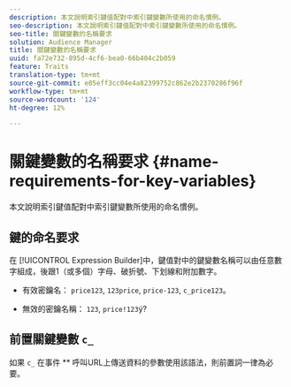 ```yaml
---
description: 本文說明索引鍵值配對中索引鍵變數所使用的命名慣例。
seo-description: 本文說明索引鍵值配對中索引鍵變數所使用的命名慣例。
seo-title: 關鍵變數的名稱要求
solution: Audience Manager
title: 關鍵變數的名稱要求
uuid: fa72e732-895d-4cf6-bea0-66b404c2b059
feature: Traits
translation-type: tm+mt
source-git-commit: e05eff3cc04e4a82399752c862e2b2370286f96f
workflow-type: tm+mt
source-wordcount: '124'
ht-degree: 12%

---
```



# 關鍵變數的名稱要求 {#name-requirements-for-key-variables}

本文說明索引鍵值配對中索引鍵變數所使用的命名慣例。

## 鍵的命名要求

<!-- c_tb_key_name_requirements.xml -->

在 [!UICONTROL Expression Builder]中，鍵值對中的鍵變數名稱可以由任意數字組成，後跟1（或多個）字母、破折號、下划線和附加數字。

* 有效密鑰名： `price123`, `123price`, `price-123`, `c_price123`。

* 無效的密鑰名稱： `123`, `price!123`ý?

## 前置關鍵變數 `c_`

如果 `c_` 在事件 ** 呼叫URL上傳送資料的參數使用該語法，則前置詞一律為必要。